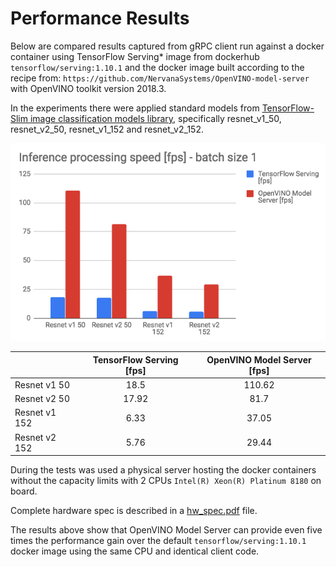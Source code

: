 # Performance Results

Below are compared results captured from gRPC client run against a docker container using TensorFlow Serving* image
from dockerhub `tensorflow/serving:1.10.1` and the docker image built according to the recipe from: 
`https://github.com/NervanaSystems/OpenVINO-model-server` with OpenVINO toolkit version 2018.3. 

In the experiments there were applied standard models from
 [TensorFlow-Slim image classification models library](https://github.com/tensorflow/models/tree/master/research/slim), 
specifically resnet_v1_50, resnet_v2_50, resnet_v1_152 and resnet_v2_152.



![performance chart](performance_chart.png)

|  | TensorFlow Serving [fps] | OpenVINO Model Server [fps] |
| ------------- | :-------------: | :-------------: |
| Resnet v1 50 | 18.5 | 110.62 |
| Resnet v2 50 | 17.92 | 81.7 |
| Resnet v1 152 | 6.33 | 37.05 |
| Resnet v2 152 | 5.76 | 29.44 |


During the tests was used a physical server hosting the docker containers without the capacity limits with 2 CPUs
 `Intel(R) Xeon(R) Platinum 8180` on board.

Complete hardware spec is described in a [hw_spec.pdf](hw_spec.pdf) file.

The results above show that OpenVINO Model Server can provide even five times the performance gain over the default 
`tensorflow/serving:1.10.1` docker image using the same CPU and identical client code.